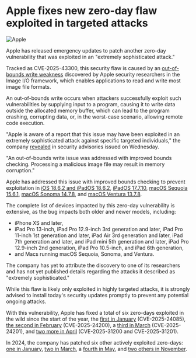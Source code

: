 # Apple fixes new zero-day flaw exploited in targeted attacks

![Apple](https://www.bleepstatic.com/content/hl-images/2025/08/20/Apple_logo.jpg)

Apple has released emergency updates to patch another zero-day vulnerability that was exploited in an "extremely sophisticated attack."

Tracked as CVE-2025-43300, this security flaw is caused by an [out-of-bounds write weakness](https://cwe.mitre.org/data/definitions/787.html) discovered by Apple security researchers in the Image I/O framework, which enables applications to read and write most image file formats.

An out-of-bounds write occurs when attackers successfully exploit such vulnerabilities by supplying input to a program, causing it to write data outside the allocated memory buffer, which can lead to the program crashing, corrupting data, or, in the worst-case scenario, allowing remote code execution.

"Apple is aware of a report that this issue may have been exploited in an extremely sophisticated attack against specific targeted individuals," the company [revealed](https://support.apple.com/en-us/124925) in security advisories issued on Wednesday.

"An out-of-bounds write issue was addressed with improved bounds checking. Processing a malicious image file may result in memory corruption."

Apple has addressed this issue with improved bounds checking to prevent exploitation in [iOS 18.6.2 and iPadOS 18.6.2](https://support.apple.com/en-us/124925), [iPadOS 17.7.10](https://support.apple.com/en-us/124926), [macOS Sequoia 15.6.1](https://support.apple.com/en-us/124927), [macOS Sonoma 14.7.8](https://support.apple.com/en-us/124928), and [macOS Ventura 13.7.8](https://support.apple.com/en-us/124929).

The complete list of devices impacted by this zero-day vulnerability is extensive, as the bug impacts both older and newer models, including:

* iPhone XS and later,
* iPad Pro 13-inch, iPad Pro 12.9-inch 3rd generation and later, iPad Pro 11-inch 1st generation and later, iPad Air 3rd generation and later, iPad 7th generation and later, and iPad mini 5th generation and later, iPad Pro 12.9-inch 2nd generation, iPad Pro 10.5-inch, and iPad 6th generation,
* and Macs running macOS Sequoia, Sonoma, and Ventura.

The company has yet to attribute the discovery to one of its researchers and has not yet published details regarding the attacks it described as "extremely sophisticated."

While this flaw is likely only exploited in highly targeted attacks, it is strongly advised to install today's security updates promptly to prevent any potential ongoing attacks.

With this vulnerability, Apple has fixed a total of six zero-days exploited in the wild since the start of the year, the [first in January](https://www.bleepingcomputer.com/news/security/apple-fixes-this-years-first-actively-exploited-zero-day-bug/) (CVE-2025-24085), [the second in February](https://www.bleepingcomputer.com/news/apple/apple-fixes-zero-day-exploited-in-extremely-sophisticated-attacks/) (CVE-2025-24200), a [third in March](https://www.bleepingcomputer.com/news/apple/apple-fixes-webkit-zero-day-exploited-in-extremely-sophisticated-attacks/) (CVE-2025-24201), and [two more in April](https://www.bleepingcomputer.com/news/security/apple-fixes-two-zero-days-exploited-in-targeted-iphone-attacks/) (CVE-2025-31200 and CVE-2025-31201).

In 2024, the company has patched six other actively exploited zero-days: [one in January](https://www.bleepingcomputer.com/news/apple/apple-fixes-first-zero-day-bug-exploited-in-attacks-this-year/), [two in March](https://www.bleepingcomputer.com/news/apple/apple-fixes-two-new-ios-zero-days-exploited-in-attacks-on-iphones/), a [fourth in May](https://www.bleepingcomputer.com/news/apple/apple-fixes-safari-webkit-zero-day-flaw-exploited-at-pwn2own/), and [two others in November](https://www.bleepingcomputer.com/news/security/apple-fixes-two-zero-days-used-in-attacks-on-intel-based-macs/).